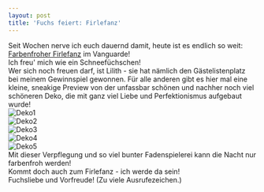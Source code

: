```yaml
---
layout: post
title: 'Fuchs feiert: Firlefanz'
---
```


Seit Wochen nerve ich euch dauernd damit, heute ist es endlich so weit: [Farbenfroher Firlefanz](https://www.facebook.com/events/1381827378723424/?ref_newsfeed_story_type=regular) im Vanguarde!  
Ich freu' mich wie ein Schneefüchschen!  
Wer sich noch freuen darf, ist Lilith - sie hat nämlich den Gästelistenplatz bei meinem Gewinnspiel gewonnen. Für alle anderen gibt es hier mal eine kleine, sneakige Preview von der unfassbar schönen und nachher noch viel schöneren Deko, die mit ganz viel Liebe und Perfektionismus aufgebaut wurde!  
![Deko1](https://farm4.staticflickr.com/3825/13491613515_c3e715292c_c.jpg)  
![Deko2](https://farm3.staticflickr.com/2903/13491978534_7229d0bdde_c.jpg)  
![Deko3](https://farm4.staticflickr.com/3818/13491732353_19dba4d77d_c.jpg)  
![Deko4](https://farm4.staticflickr.com/3755/13491619175_4e134c91ac_c.jpg)  
![Deko5](https://farm6.staticflickr.com/5505/13491733893_5ba6690b4a_c.jpg)  
Mit dieser Verpflegung und so viel bunter Fadenspielerei kann die Nacht nur farbenfroh werden!  
Kommt doch auch zum Firlefanz - ich werde da sein!  
Fuchsliebe und Vorfreude! (Zu viele Ausrufezeichen.)
